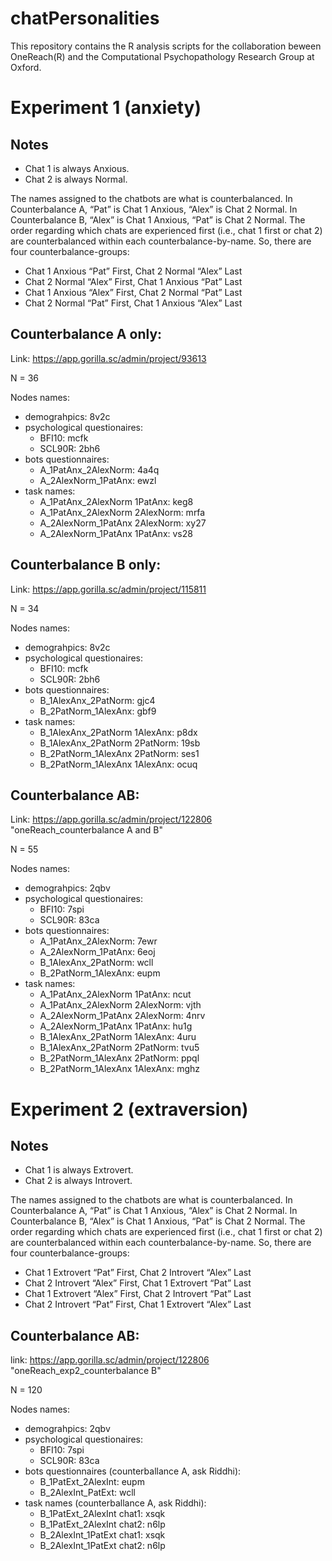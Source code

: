 # chatPersonalities
This repository contains the R analysis scripts for the collaboration beween OneReach(R) and the Computational Psychopathology Research Group at Oxford.



# Experiment 1 (anxiety)
## Notes
* Chat 1 is always Anxious.
* Chat 2 is always Normal.

The names assigned to the chatbots are what is counterbalanced. In Counterbalance A, “Pat” is Chat 1 Anxious, “Alex” is Chat 2 Normal. In Counterbalance B, “Alex” is Chat 1 Anxious, “Pat” is Chat 2 Normal. The order regarding which chats are experienced first (i.e., chat 1 first or chat 2) are counterbalanced within each counterbalance-by-name. So, there are four counterbalance-groups: 

* Chat 1 Anxious “Pat” First, Chat 2 Normal “Alex” Last
* Chat 2 Normal “Alex” First, Chat 1 Anxious “Pat” Last
* Chat 1 Anxious “Alex” First, Chat 2 Normal “Pat” Last
* Chat 2 Normal “Pat” First, Chat 1 Anxious “Alex” Last



## Counterbalance A only: 
Link: https://app.gorilla.sc/admin/project/93613

N = 36

Nodes names:
-   demograhpics: 8v2c
-   psychological questionaires: 
    -   BFI10: mcfk
    -   SCL90R: 2bh6
-   bots questionnaires:
    -   A_1PatAnx_2AlexNorm: 4a4q
    -   A_2AlexNorm_1PatAnx: ewzl
-   task names:
    -   A_1PatAnx_2AlexNorm 1PatAnx:    keg8 
    -   A_1PatAnx_2AlexNorm 2AlexNorm:  mrfa
    -   A_2AlexNorm_1PatAnx 2AlexNorm:  xy27
    -   A_2AlexNorm_1PatAnx 1PatAnx:    vs28



## Counterbalance B only: 

Link: https://app.gorilla.sc/admin/project/115811

N = 34

Nodes names:
-   demograhpics: 8v2c
-   psychological questionaires: 
    -   BFI10: mcfk
    -   SCL90R: 2bh6
-   bots questionnaires:
    -   B_1AlexAnx_2PatNorm: gjc4
    -   B_2PatNorm_1AlexAnx: gbf9
-   task names:
    -   B_1AlexAnx_2PatNorm 1AlexAnx:   p8dx   
    -   B_1AlexAnx_2PatNorm 2PatNorm:   19sb
    -   B_2PatNorm_1AlexAnx 2PatNorm:   ses1
    -   B_2PatNorm_1AlexAnx 1AlexAnx:   ocuq



## Counterbalance AB: 

Link: https://app.gorilla.sc/admin/project/122806 "oneReach_counterbalance A and B"

N = 55

Nodes names:
-   demograhpics: 2qbv
-   psychological questionaires: 
    -   BFI10: 7spi 
    -   SCL90R: 83ca
-   bots questionnaires:
    -   A_1PatAnx_2AlexNorm: 7ewr
    -   A_2AlexNorm_1PatAnx: 6eoj
    -   B_1AlexAnx_2PatNorm: wcll
    -   B_2PatNorm_1AlexAnx: eupm 
-   task names:
    -   A_1PatAnx_2AlexNorm 1PatAnx:    ncut
    -   A_1PatAnx_2AlexNorm 2AlexNorm:  vjth
    -   A_2AlexNorm_1PatAnx 2AlexNorm:  4nrv
    -   A_2AlexNorm_1PatAnx 1PatAnx:    hu1g
    -   B_1AlexAnx_2PatNorm 1AlexAnx:   4uru
    -   B_1AlexAnx_2PatNorm 2PatNorm:   tvu5
    -   B_2PatNorm_1AlexAnx 2PatNorm:   ppql
    -   B_2PatNorm_1AlexAnx 1AlexAnx:   mghz


 
# Experiment 2 (extraversion)
## Notes
* Chat 1 is always Extrovert.
* Chat 2 is always Introvert.

The names assigned to the chatbots are what is counterbalanced. In Counterbalance A, “Pat” is Chat 1 Anxious, “Alex” is Chat 2 Normal. In Counterbalance B, “Alex” is Chat 1 Anxious, “Pat” is Chat 2 Normal. The order regarding which chats are experienced first (i.e., chat 1 first or chat 2) are counterbalanced within each counterbalance-by-name. So, there are four counterbalance-groups: 

* Chat 1 Extrovert “Pat” First, Chat 2 Introvert “Alex” Last
* Chat 2 Introvert “Alex” First, Chat 1 Extrovert “Pat” Last
* Chat 1 Extrovert “Alex” First, Chat 2 Introvert “Pat” Last
* Chat 2 Introvert “Pat” First, Chat 1 Extrovert “Alex” Last



## Counterbalance AB: 

link: https://app.gorilla.sc/admin/project/122806 "oneReach_exp2_counterbalance B"

N = 120

Nodes names:
-   demograhpics: 2qbv
-   psychological questionaires: 
    -   BFI10: 7spi 
    -   SCL90R: 83ca
-   bots questionnaires (counterballance A, ask Riddhi):
    -   B_1PatExt_2AlexInt: eupm
    -   B_2AlexInt_PatExt: wcll
-   task names (counterballance A, ask Riddhi):
    -   B_1PatExt_2AlexInt chat1: xsqk 
    -   B_1PatExt_2AlexInt chat2: n6lp
    -   B_2AlexInt_1PatExt chat1: xsqk
    -   B_2AlexInt_1PatExt chat2: n6lp

